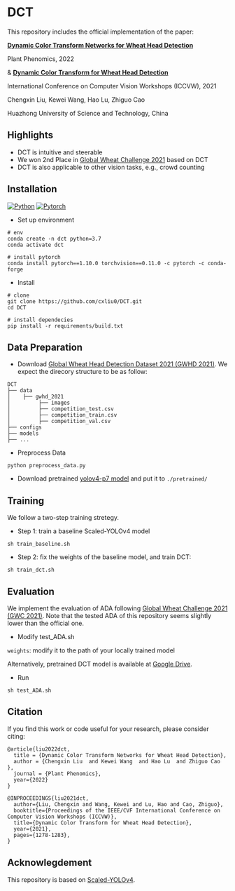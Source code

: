# DCT

This repository includes the official implementation of the paper:

**[Dynamic Color Transform Networks for Wheat Head Detection](https://downloads.spj.sciencemag.org/plantphenomics/2022/9818452.pdf)**

Plant Phenomics, 2022

& **[Dynamic Color Transform for Wheat Head Detection](https://openaccess.thecvf.com/content/ICCV2021W/CVPPA/papers/Liu_Dynamic_Color_Transform_for_Wheat_Head_Detection_ICCVW_2021_paper.pdf)**

International Conference on Computer Vision Workshops (ICCVW), 2021

Chengxin Liu, Kewei Wang, Hao Lu, Zhiguo Cao

Huazhong University of Science and Technology, China

## Highlights

- DCT is intuitive and steerable
- We won 2nd Place in [Global Wheat Challenge 2021](https://www.aicrowd.com/challenges/global-wheat-challenge-2021) based on DCT
- DCT is also applicable to other vision tasks, e.g., crowd counting

## Installation

[![Python](https://img.shields.io/badge/python-3.7%20tested-brightgreen)](https://www.python.org/)
[![Pytorch](https://img.shields.io/badge/pytorch-1.10.0%20tested-brightgreen)](https://pytorch.org/)

- Set up environment

```
# env
conda create -n dct python=3.7
conda activate dct

# install pytorch
conda install pytorch==1.10.0 torchvision==0.11.0 -c pytorch -c conda-forge
```

- Install 

```
# clone 
git clone https://github.com/cxliu0/DCT.git
cd DCT

# install dependecies
pip install -r requirements/build.txt

```

## Data Preparation

- Download [Global Wheat Head Detection Dataset 2021 (GWHD 2021)](https://www.kaggle.com/datasets/bendvd/global-wheat-challenge-2021). We expect the direcory structure to be as follow:

```
DCT
├── data
│    ├── gwhd_2021
│         ├── images
│         ├── competition_test.csv
│         ├── competition_train.csv
│         ├── competition_val.csv
├── configs
├── models
├── ...
```

- Preprocess Data

```
python preprocess_data.py
```

- Download pretrained [yolov4-p7 model](https://drive.google.com/file/d/18fGlzgEJTkUEiBG4hW00pyedJKNnYLP3/view?usp=sharing) and put it to ```./pretrained/```


## Training

We follow a two-step training stretegy.

- Step 1: train a baseline Scaled-YOLOv4 model

```
sh train_baseline.sh
```


- Step 2: fix the weights of the baseline model, and train DCT:

```
sh train_dct.sh
```


## Evaluation

We implement the evaluation of ADA following [Global Wheat Challenge 2021 (GWC 2021)](https://www.aicrowd.com/challenges/global-wheat-challenge-2021). Note that the tested ADA of this repository seems slightly lower than the official one.

- Modify test_ADA.sh

```weights```: modify it to the path of your locally trained model

Alternatively, pretrained DCT model is available at [Google Drive](https://drive.google.com/file/d/1Q0YqpJticAv2e_zxhovyOBc8HMwHU7gB/view?usp=sharing).


- Run
```
sh test_ADA.sh
```

## Citation

If you find this work or code useful for your research, please consider citing:
```
@article{liu2022dct,
  title = {Dynamic Color Transform Networks for Wheat Head Detection},
  author = {Chengxin Liu  and Kewei Wang  and Hao Lu  and Zhiguo Cao },
  journal = {Plant Phenomics},
  year={2022}
}

@INPROCEEDINGS{liu2021dct,
  author={Liu, Chengxin and Wang, Kewei and Lu, Hao and Cao, Zhiguo},
  booktitle={Proceedings of the IEEE/CVF International Conference on Computer Vision Workshops (ICCVW)}, 
  title={Dynamic Color Transform for Wheat Head Detection}, 
  year={2021},
  pages={1278-1283},
}

```

## Acknowlegdement

This repository is based on [Scaled-YOLOv4](https://github.com/WongKinYiu/ScaledYOLOv4).
